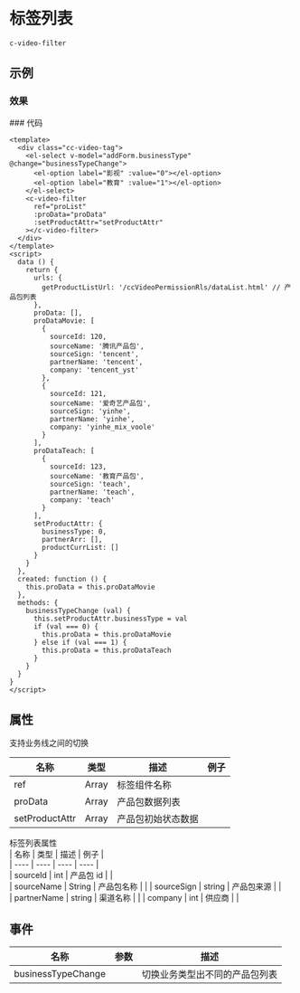 # 标签列表

`c-video-filter`

## 示例

### 效果

<ClientOnly>
<Demo>
  <VideoFilterDemo />
</Demo>
</ClientOnly>
### 代码

```vue
<template>
  <div class="cc-video-tag">
    <el-select v-model="addForm.businessType" @change="businessTypeChange">
      <el-option label="影视" :value="0"></el-option>
      <el-option label="教育" :value="1"></el-option>
    </el-select>
    <c-video-filter
      ref="proList"
      :proData="proData"
      :setProductAttr="setProductAttr"
    ></c-video-filter>
  </div>
</template>
<script>
  data () {
    return {
      urls: {
        getProductListUrl: '/ccVideoPermissionRls/dataList.html' // 产品包列表
      },
      proData: [],
      proDataMovie: [
        {
          sourceId: 120,
          sourceName: '腾讯产品包',
          sourceSign: 'tencent',
          partnerName: 'tencent',
          company: 'tencent_yst'
        },
        {
          sourceId: 121,
          sourceName: '爱奇艺产品包',
          sourceSign: 'yinhe',
          partnerName: 'yinhe',
          company: 'yinhe_mix_voole'
        }
      ],
      proDataTeach: [
        {
          sourceId: 123,
          sourceName: '教育产品包',
          sourceSign: 'teach',
          partnerName: 'teach',
          company: 'teach'
        }
      ],
      setProductAttr: {
        businessType: 0,
        partnerArr: [],
        productCurrList: []
      }
    }
  },
  created: function () {
    this.proData = this.proDataMovie
  },
  methods: {
    businessTypeChange (val) {
      this.setProductAttr.businessType = val
      if (val === 0) {
        this.proData = this.proDataMovie
      } else if (val === 1) {
        this.proData = this.proDataTeach
      }
    }
  }
}
</script>
```

## 属性

支持业务线之间的切换

| 名称           | 类型  | 描述               | 例子 |
| -------------- | ----- | ------------------ | ---- |
| ref            | Array | 标签组件名称       |      |
| proData        | Array | 产品包数据列表     |      |
| setProductAttr | Array | 产品包初始状态数据 |      |

标签列表属性  
| 名称 | 类型 | 描述 | 例子 |  
| ---- | ---- | ---- | ---- |  
| sourceId | int | 产品包 id | |  
| sourceName | String | 产品包名称 | |
| sourceSign | string | 产品包来源 | |  
| partnerName | string | 渠道名称 | |
| company | int | 供应商 | |

## 事件

| 名称               | 参数 | 描述                           |
| ------------------ | ---- | ------------------------------ |
| businessTypeChange |      | 切换业务类型出不同的产品包列表 |
